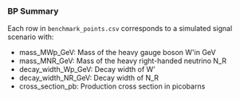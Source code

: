 ### BP Summary

Each row in `benchmark_points.csv` corresponds to a simulated signal scenario with:

- mass_MWp_GeV: Mass of the heavy gauge boson W'in GeV
- mass_MNR_GeV: Mass of the heavy right-handed neutrino N_R 
- decay_width_Wp_GeV: Decay width of W'
- decay_width_NR_GeV: Decay width of N_R
- cross_section_pb: Production cross section in picobarns

<!--In each benchmark point, we have the parameters,-->
<!--- pt_mu1 	-->
<!--- pt_mu2-->
<!--- pt_fjt-->
<!--- M_fjt-->
<!--- S_T-->
<!--- MET-->
<!--- DR_fjt_mu1-->
<!--- DR_fjt_mu2-->
<!--- DR_mu1_mu2-->

